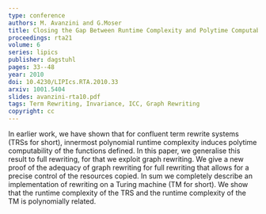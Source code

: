 ```yaml
---
type: conference
authors: M. Avanzini and G.Moser
title: Closing the Gap Between Runtime Complexity and Polytime Computability
proceedings: rta21
volume: 6
series: lipics
publisher: dagstuhl
pages: 33--48
year: 2010
doi: 10.4230/LIPIcs.RTA.2010.33
arxiv: 1001.5404
slides: avanzini-rta10.pdf
tags: Term Rewriting, Invariance, ICC, Graph Rewriting
copyright: cc
---
```


In earlier work, we have shown
that for confluent term rewrite systems (TRSs for short), innermost polynomial runtime complexity
induces polytime computability of the functions defined.
In this paper, we generalise this result to full rewriting, for that
we exploit graph rewriting. We give a new proof of the adequacy of 
graph rewriting for full rewriting that allows for
a precise control of the resources copied. In sum we
completely describe an implementation of rewriting
on a Turing machine (TM for short). We show that the runtime complexity of
the TRS and the runtime complexity of the TM is polynomially
related.

